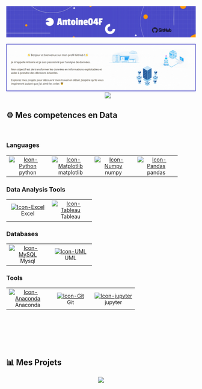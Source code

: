 <img src ="Image/baniere.jpeg"/>
<p></p>
<img src = "Image/baniere_gif.gif">


<div align="center">
&nbsp;&nbsp;&nbsp;&nbsp;&nbsp;&nbsp;&nbsp;&nbsp;
<a href="https://www.linkedin.com/in/antoinefouillot/">
<img src="https://img.shields.io/badge/Linkedin-%231DA1F2.svg?style=for-the-badge&logo=Linkedin&logoColor=white">
</a>
</div>



## ⚙️ Mes competences en Data 
<div style="display: inline_block"><br>

<h3>Languages</h3>
<table>
  <tr>
    <td align="center" width="100">
      <a href="#macropower-tech">
        <img align="center" alt="Icon-Python" height="40" width="54" src="https://cdn.jsdelivr.net/gh/devicons/devicon@latest/icons/python/python-original.svg">
      </a>
      <br>python
    </td>
    <td align="center" width="100">
      <a href="#macropower-tech">
       <img align="center" alt="Icon-Matplotlib" height="40" width="54" src="https://cdn.jsdelivr.net/gh/devicons/devicon@latest/icons/matplotlib/matplotlib-original.svg">
      </a>
      <br>matplotlib
    </td>
    <td align="center" width="100">
      <a href="#macropower-tech">
       <img align="center" alt="Icon-Numpy" height="40" width="54" src="https://cdn.jsdelivr.net/gh/devicons/devicon@latest/icons/numpy/numpy-original.svg">
      </a>
      <br>numpy
    </td>
    <td align="center" width="100">
      <a href="#macropower-tech">
       <img align="center" alt="Icon-Pandas" height="40" width="54" src="https://cdn.jsdelivr.net/gh/devicons/devicon@latest/icons/pandas/pandas-original.svg">
      </a>
      <br>pandas
    </td>
  </table> 
  
<h3>Data Analysis Tools</h3>
<table>
  <tr>
    <td align="center" width="100">
      <a href="#macropower-tech">
        <img align="center" alt="Icon-Excel" height="40" width="54" src="https://img.icons8.com/?size=100&id=BEMhRoRy403e&format=png&color=000000">
      </a>
      <br>Excel
    </td>
    <td align="center" width="100">
      <a href="#macropower-tech">
       <img align="center" alt="Icon-Tableau" height="40" width="54" src="https://img.icons8.com/?size=100&id=9Kvi1p1F0tUo&format=png&color=000000)l)">
      </a>
      <br>Tableau
    </table>
 
<h3>Databases</h3>
<table>
  <tr>
    <td align="center" width="100">
      <a href="#macropower-tech">
        <img align="center" alt="Icon-MySQL" height="40" width="54" src="https://cdn.jsdelivr.net/gh/devicons/devicon@latest/icons/mysql/mysql-original.svg">
      </a>
      <br>Mysql
    </td>
    <td align="center" width="100">
      <a href="#macropower-tech">
       <img align="center" alt="Icon-UML" height="40" width="54" src="https://cdn.jsdelivr.net/gh/devicons/devicon@latest/icons/unifiedmodelinglanguage/unifiedmodelinglanguage-original.svg">
      </a>
      <br>UML
    </table>

<h3>Tools</h3>
<table>
  <tr>
    <td align="center" width="100">
      <a href="#macropower-tech">
        <img align="center" alt="Icon-Anaconda" height="40" width="54" src="https://cdn.jsdelivr.net/gh/devicons/devicon@latest/icons/anaconda/anaconda-original.svg">
      </a>
      <br>Anaconda
    </td>
    <td align="center" width="100">
      <a href="#macropower-tech">
       <img align="center" alt="Icon-Git" height="40" width="54" src="https://cdn.jsdelivr.net/gh/devicons/devicon@latest/icons/git/git-original.svg">
      </a>
      <br>Git
    <td align="center" width="100">
      <a href="#macropower-tech">
       <img align="center" alt="Icon-jupyter" height="40" width="54" src="https://cdn.jsdelivr.net/gh/devicons/devicon@latest/icons/jupyter/jupyter-original-wordmark.svg">
      </a>
      <br>jupyter
    </td>
    </table>
  <br><br>


  
  
  
          
  <br><br>
</div>


  
## 📊 Mes Projets 


<!--Footer--> 
<table>
  <tr>
<p align="center">
  <img src="https://capsule-render.vercel.app/api?type=waving&height=75&color=4A4AC4&section=footer&reversal=false"/>
</p>
          
                                                  
          
          
          
          
